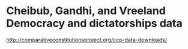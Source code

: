 # Cheibub, Gandhi, and Vreeland Democracy and dictatorships data

 http://comparativeconstitutionsproject.org/ccp-data-downloads/